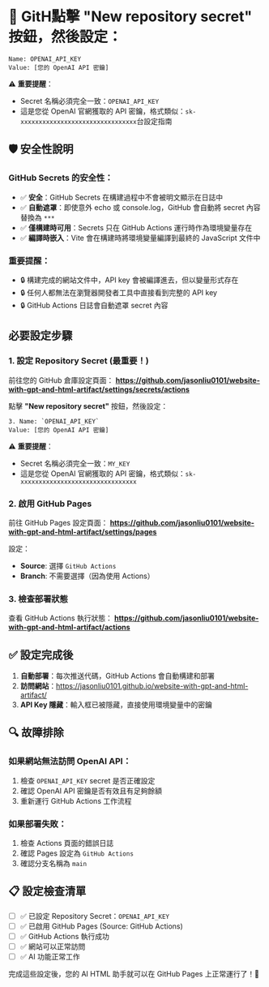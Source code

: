 # 🔐 GitH點擊 **"New repository secret"** 按鈕，然後設定：

```
Name: OPENAI_API_KEY
Value: [您的 OpenAI API 密鑰]
```

⚠️ **重要提醒**：
- Secret 名稱必須完全一致：`OPENAI_API_KEY`
- 這是您從 OpenAI 官網獲取的 API 密鑰，格式類似：`sk-xxxxxxxxxxxxxxxxxxxxxxxxxxxxxxxx`台設定指南

## 🛡️ 安全性說明

### GitHub Secrets 的安全性：
- ✅ **安全**：GitHub Secrets 在構建過程中不會被明文顯示在日誌中
- ✅ **自動遮罩**：即使意外 echo 或 console.log，GitHub 會自動將 secret 內容替換為 `***`
- ✅ **僅構建時可用**：Secrets 只在 GitHub Actions 運行時作為環境變量存在
- ✅ **編譯時嵌入**：Vite 會在構建時將環境變量編譯到最終的 JavaScript 文件中

### 重要提醒：
- 🔒 構建完成的網站文件中，API key 會被編譯進去，但以變量形式存在
- 🔒 任何人都無法在瀏覽器開發者工具中直接看到完整的 API key
- 🔒 GitHub Actions 日誌會自動遮罩 secret 內容

## 必要設定步驟

### 1. 設定 Repository Secret (最重要！)

前往您的 GitHub 倉庫設定頁面：
**https://github.com/jasonliu0101/website-with-gpt-and-html-artifact/settings/secrets/actions**

點擊 **"New repository secret"** 按鈕，然後設定：

```
3. Name: `OPENAI_API_KEY`
Value: [您的 OpenAI API 密鑰]
```

⚠️ **重要提醒**：
- Secret 名稱必須完全一致：`MY_KEY`
- 這是您從 OpenAI 官網獲取的 API 密鑰，格式類似：`sk-xxxxxxxxxxxxxxxxxxxxxxxxxxxxxxxx`

### 2. 啟用 GitHub Pages

前往 GitHub Pages 設定頁面：
**https://github.com/jasonliu0101/website-with-gpt-and-html-artifact/settings/pages**

設定：
- **Source**: 選擇 `GitHub Actions`
- **Branch**: 不需要選擇（因為使用 Actions）

### 3. 檢查部署狀態

查看 GitHub Actions 執行狀態：
**https://github.com/jasonliu0101/website-with-gpt-and-html-artifact/actions**

## ✅ 設定完成後

1. **自動部署**：每次推送代碼，GitHub Actions 會自動構建和部署
2. **訪問網站**：https://jasonliu0101.github.io/website-with-gpt-and-html-artifact/
3. **API Key 隱藏**：輸入框已被隱藏，直接使用環境變量中的密鑰

## 🔍 故障排除

### 如果網站無法訪問 OpenAI API：
1. 檢查 `OPENAI_API_KEY` secret 是否正確設定
2. 確認 OpenAI API 密鑰是否有效且有足夠餘額
3. 重新運行 GitHub Actions 工作流程

### 如果部署失敗：
1. 檢查 Actions 頁面的錯誤日誌
2. 確認 Pages 設定為 `GitHub Actions`
3. 確認分支名稱為 `main`

## 📋 設定檢查清單

- [ ] ✅ 已設定 Repository Secret：`OPENAI_API_KEY`
- [ ] ✅ 已啟用 GitHub Pages (Source: GitHub Actions)
- [ ] ✅ GitHub Actions 執行成功
- [ ] ✅ 網站可以正常訪問
- [ ] ✅ AI 功能正常工作

完成這些設定後，您的 AI HTML 助手就可以在 GitHub Pages 上正常運行了！🎉

